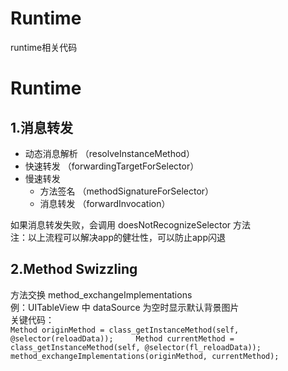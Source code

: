 # Runtime  
runtime相关代码  

# Runtime  

## 1.消息转发  
  * 动态消息解析 （resolveInstanceMethod）  
  * 快速转发 （forwardingTargetForSelector）  
  * 慢速转发  
      * 方法签名 （methodSignatureForSelector）  
      * 消息转发 （forwardInvocation）  
  
  如果消息转发失败，会调用 doesNotRecognizeSelector 方法  
注：以上流程可以解决app的健壮性，可以防止app闪退  


## 2.Method Swizzling   
  方法交换 method_exchangeImplementations  
  例：UITableView 中 dataSource 为空时显示默认背景图片  
  关键代码：  
    `
     Method originMethod = class_getInstanceMethod(self, @selector(reloadData));    
     Method currentMethod = class_getInstanceMethod(self, @selector(fl_reloadData));    
     method_exchangeImplementations(originMethod, currentMethod); 
     `
  
